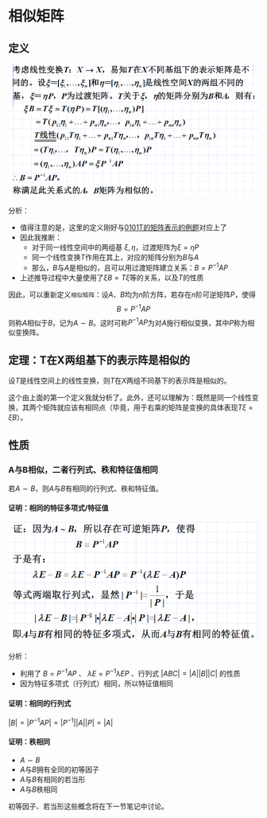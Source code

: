 # 相似矩阵
## 定义
![](../images/010116.png)

分析：
- 值得注意的是，这里的定义刚好与[0101T的矩阵表示的例题](./0101T的矩阵表示.md#例题)对应上了
- 因此我推断：
  - 对于同一线性空间中的两组基 $\xi,\eta$，过渡矩阵为$\xi = \eta P$
  - 同一个线性变换$T$作用在其上，对应的矩阵分别为$B$与$A$
  - 那么，$B$与$A$是相似的，且可以用过渡矩阵建立关系：$B = P^{-1} A P$
- 上述推导过程中大量使用了$\xi B = T \xi$等的关系，以及$T$的性质

因此，可以重新定义`相似矩阵`：设$A$、$B$均为$n$阶方阵，若存在$n$阶可逆矩阵$P$，使得
$$B = P^{-1}AP$$
则称$A$相似于$B$，记为$A\sim B$。这时可称$P^{-1}AP$为对$A$施行相似变换，其中$P$称为相似变换阵。

## 定理：T在X两组基下的表示阵是相似的
设$T$是线性空间上的线性变换，则$T$在$X$两组不同基下的表示阵是相似的。

这个由上面的第一个定义我就分析了。此外，还可以理解为：既然是同一个线性变换，其两个矩阵就应该有相同点（毕竟，用于右乘的矩阵是变换的具体表现$T\xi=\xi B$）。

## 性质
### A与B相似，二者行列式、秩和特征值相同
若$A\sim B$，则$A$与$B$有相同的行列式、秩和特征值。

#### 证明：相同的特征多项式/特征值
![](../images/010117.png)

分析：
- 利用了 $B=P^{-1}AP$ 、 $\lambda E =P^{-1}\lambda EP$ 、行列式 $|ABC| = |A||B||C|$ 的性质
- 因为特征多项式（行列式）相同，所以特征值相同

#### 证明：相同的行列式
$|B|=|P^{-1}AP|=|P^{-1}||A||P|=|A|$

#### 证明：秩相同
- $A\sim B$
- $A$与$B$拥有全同的初等因子
- $A$与$B$有相同的若当形
- $A$与$B$秩相同

初等因子、若当形这些概念将在下一节笔记中讨论。
